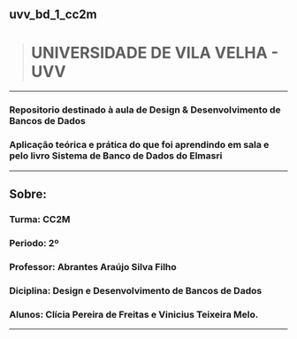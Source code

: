 ## uvv_bd_1_cc2m
># UNIVERSIDADE DE VILA VELHA - UVV
---
### Repositorio destinado à aula de Design & Desenvolvimento de Bancos de Dados 
### Aplicação teórica e prática do que foi aprendindo em sala e pelo livro Sistema de Banco de Dados do Elmasri

---
## Sobre:
### Turma: CC2M
### Periodo: 2º
### Professor: Abrantes Araújo Silva Filho
### Diciplina: Design e Desenvolvimento de Bancos de Dados
### Alunos: Clícia Pereira de Freitas e Vinicius Teixeira Melo.
---
